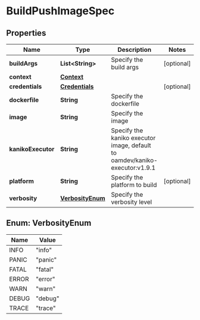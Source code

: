 

# BuildPushImageSpec


## Properties

| Name | Type | Description | Notes |
|------------ | ------------- | ------------- | -------------|
|**buildArgs** | **List&lt;String&gt;** | Specify the build args |  [optional] |
|**context** | [**Context**](Context.md) |  |  |
|**credentials** | [**Credentials**](Credentials.md) |  |  [optional] |
|**dockerfile** | **String** | Specify the dockerfile |  |
|**image** | **String** | Specify the image |  |
|**kanikoExecutor** | **String** | Specify the kaniko executor image, default to oamdev/kaniko-executor:v1.9.1 |  |
|**platform** | **String** | Specify the platform to build |  [optional] |
|**verbosity** | [**VerbosityEnum**](#VerbosityEnum) | Specify the verbosity level |  |



## Enum: VerbosityEnum

| Name | Value |
|---- | -----|
| INFO | &quot;info&quot; |
| PANIC | &quot;panic&quot; |
| FATAL | &quot;fatal&quot; |
| ERROR | &quot;error&quot; |
| WARN | &quot;warn&quot; |
| DEBUG | &quot;debug&quot; |
| TRACE | &quot;trace&quot; |



